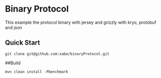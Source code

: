 # Binary Protocol

This example the protocol binary with jersey and grizzly with kryo, protobuf and json

## Quick Start

```
git clone git@github.com:xabe/binaryProtocol.git
```

##Build

```
mvn clean install -Pbenchmark
```
